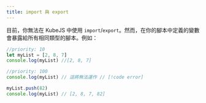 ```yaml
---
title: import 與 export
---
```


目前，你無法在 KubeJS 中使用 `import`/`export`。然而，在你的腳本中定義的變數會暴露給所有相同類型的腳本。例如：
```js
//priority: 10
let myList = [2, 8, 7]
console.log(myList) //[2, 8, 7]
```
```js
//priority: 100
console.log(myList) // 這將無法運作 // [!code error]
```
```js
myList.push(82)
console.log(myList) // [2, 8, 7, 82]
```